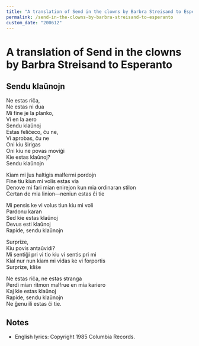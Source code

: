 ```yaml
---
title: "A translation of Send in the clowns by Barbra Streisand to Esperanto"
permalink: /send-in-the-clowns-by-barbra-streisand-to-esperanto
custom_date: "200612"
---
```


# A translation of Send in the clowns by Barbra Streisand to Esperanto

## Sendu klaŭnojn

Ne estas riĉa,  
Ne estas ni dua  
Mi fine je la planko,  
Vi en la aero  
Sendu klaŭnoj  
Estas feliĉeco, ĉu ne,  
Vi aprobas, ĉu ne  
Oni kiu ŝirigas  
Oni kiu ne povas moviĝi  
Kie estas klaŭnoj?  
Sendu klaŭnojn  

Kiam mi ĵus haltigis malfermi pordojn  
Fine tiu kiun mi volis estas via  
Denove mi fari mian enirejon kun mia ordinaran stilon  
Certan de mia linion—neniun estas ĉi tie  

Mi pensis ke vi volus tiun kiu mi voli  
Pardonu karan  
Sed kie estas klaŭnoj  
Devus esti klaŭnoj  
Rapide, sendu klaŭnojn  

Surprize,  
Kiu povis antaŭvidi?  
Mi sentiĝi pri vi tio kiu vi sentis pri mi  
Kial nur nun kiam mi vidas ke vi forportis  
Surprize, kliŝe  

Ne estas riĉa, ne estas stranga  
Perdi mian ritmon malfrue en mia kariero  
Kaj kie estas klaŭnoj  
Rapide, sendu klaŭnojn  
Ne ĝenu ili estas ĉi tie.  

## Notes

- English lyrics: Copyright 1985 Columbia Records.
